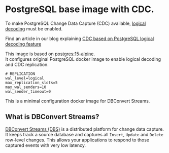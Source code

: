 # PostgreSQL base image with CDC.

To make PostgreSQL Change Data Capture (CDC) available, [logical decoding](https://www.postgresql.org/docs/15/logicaldecoding-explanation.html) must be enabled.

Find an article in our blog explaining [CDC based on PostgreSQL logical decoding feature](https://dbconvert.com/blog/postgresql-change-data-capture-cdc/)

This image is based on [postgres:15-alpine](https://hub.docker.com/_/postgres/).  
It configures original PostgreSQL docker image to enable logical decoding and CDC replication.

```
# REPLICATION
wal_level=logical
max_replication_slots=5
max_wal_senders=10
wal_sender_timeout=0
```

This is a minimal configuration docker image for DBConvert Streams.

## What is DBConvert Streams?

[DBConvert Streams (DBS)](https://stream.dbconvert.com/guide/introduction) is a distributed platform for change data capture. It keeps track a source database and captures all `Insert`, `Update` and `Delete` row-level changes. This allows your applications to respond to those captured events with very low latency.
